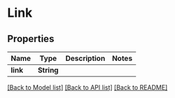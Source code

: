 # Link

## Properties

Name | Type | Description | Notes
------------ | ------------- | ------------- | -------------
**link** | **String** |  | 

[[Back to Model list]](../README.md#documentation-for-models) [[Back to API list]](../README.md#documentation-for-api-endpoints) [[Back to README]](../README.md)


